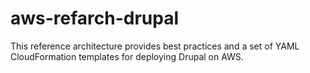 # aws-refarch-drupal
This reference architecture provides best practices and a set of YAML CloudFormation templates for deploying Drupal on AWS. 
